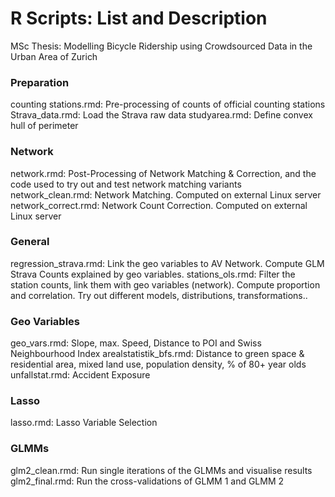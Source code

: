 # R Scripts: List and Description
MSc Thesis: Modelling Bicycle Ridership using Crowdsourced Data in the Urban Area of Zurich

### Preparation
counting stations.rmd: Pre-processing of counts of official counting stations
Strava_data.rmd: Load the Strava raw data
studyarea.rmd: Define convex hull of perimeter

### Network
network.rmd: Post-Processing of Network Matching & Correction, and the code used to try out and test network matching variants
network_clean.rmd: Network Matching. Computed on external Linux server
network_correct.rmd: Network Count Correction. Computed on external Linux server
### General
regression_strava.rmd: Link the geo variables to AV Network. Compute GLM Strava Counts explained by geo variables.
stations_ols.rmd: Filter the station counts, link them with geo variables (network). Compute proportion and correlation. Try out different models, distributions, transformations..
### Geo Variables
geo_vars.rmd: Slope, max. Speed, Distance to POI and Swiss Neighbourhood Index
arealstatistik_bfs.rmd: Distance to green space & residential area, mixed land use, population density, % of 80+ year olds
unfallstat.rmd: Accident Exposure
### Lasso
lasso.rmd: Lasso Variable Selection 
### GLMMs
glm2_clean.rmd: Run single iterations of the GLMMs and visualise results
glm2_final.rmd: Run the cross-validations of GLMM 1 and GLMM 2


	
